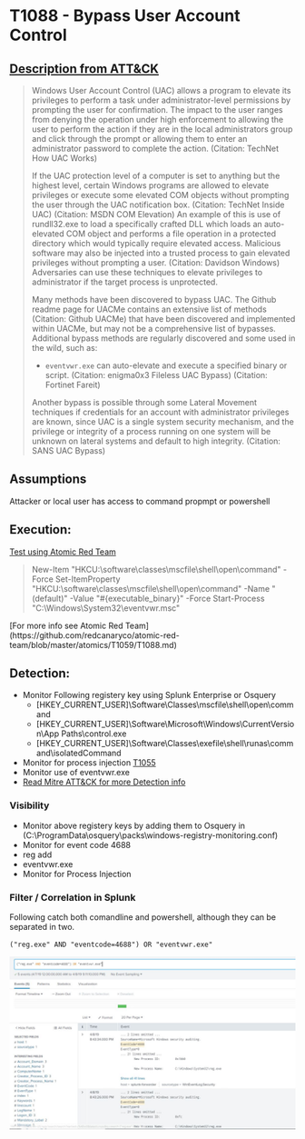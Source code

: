 # T1088 - Bypass User Account Control
## [Description from ATT&CK](https://attack.mitre.org/wiki/Technique/T1088)
<blockquote>Windows User Account Control (UAC) allows a program to elevate its privileges to perform a task under administrator-level permissions by prompting the user for confirmation. The impact to the user ranges from denying the operation under high enforcement to allowing the user to perform the action if they are in the local administrators group and click through the prompt or allowing them to enter an administrator password to complete the action. (Citation: TechNet How UAC Works)

If the UAC protection level of a computer is set to anything but the highest level, certain Windows programs are allowed to elevate privileges or execute some elevated COM objects without prompting the user through the UAC notification box. (Citation: TechNet Inside UAC) (Citation: MSDN COM Elevation) An example of this is use of rundll32.exe to load a specifically crafted DLL which loads an auto-elevated COM object and performs a file operation in a protected directory which would typically require elevated access. Malicious software may also be injected into a trusted process to gain elevated privileges without prompting a user. (Citation: Davidson Windows) Adversaries can use these techniques to elevate privileges to administrator if the target process is unprotected.

Many methods have been discovered to bypass UAC. The Github readme page for UACMe contains an extensive list of methods (Citation: Github UACMe) that have been discovered and implemented within UACMe, but may not be a comprehensive list of bypasses. Additional bypass methods are regularly discovered and some used in the wild, such as:

* <code>eventvwr.exe</code> can auto-elevate and execute a specified binary or script. (Citation: enigma0x3 Fileless UAC Bypass) (Citation: Fortinet Fareit)

Another bypass is possible through some Lateral Movement techniques if credentials for an account with administrator privileges are known, since UAC is a single system security mechanism, and the privilege or integrity of a process running on one system will be unknown on lateral systems and default to high integrity. (Citation: SANS UAC Bypass)</blockquote>

## Assumptions
Attacker or local user has access to command propmpt or powershell

## Execution:
[Test using Atomic Red Team](https://github.com/redcanaryco/atomic-red-team/blob/master/atomics/T1059/T1088.md)

<blockquote>
New-Item "HKCU:\software\classes\mscfile\shell\open\command" -Force
Set-ItemProperty "HKCU:\software\classes\mscfile\shell\open\command" -Name "(default)" -Value "#{executable_binary}" -Force
Start-Process "C:\Windows\System32\eventvwr.msc"
</blockquote>
[For more info see Atomic Red Team](https://github.com/redcanaryco/atomic-red-team/blob/master/atomics/T1059/T1088.md)


## Detection:
* Monitor Following registery key using Splunk Enterprise or Osquery
  * [HKEY_CURRENT_USER]\Software\Classes\mscfile\shell\open\command
  * [HKEY_CURRENT_USER]\Software\Microsoft\Windows\CurrentVersion\App Paths\control.exe
  * [HKEY_CURRENT_USER]\Software\Classes\exefile\shell\runas\command\isolatedCommand
* Monitor for process injection [T1055](https://attack.mitre.org/techniques/T1055/)
* Monitor use of eventvwr.exe
* [Read Mitre ATT&CK for more Detection info](https://attack.mitre.org/wiki/Technique/T1088)

### Visibility
* Monitor above registery keys by adding them to Osquery in (C:\ProgramData\osquery\packs\windows-registry-monitoring.conf)
* Monitor for event code 4688
* reg add
* eventvwr.exe
* Monitor for Process Injection


### Filter / Correlation in Splunk
Following catch both comandline and powershell, although they can be separated in two. 

```
("reg.exe" AND "eventcode=4688") OR "eventvwr.exe"
```

![Splunk Detection](https://github.com/avaplex/dpi911/blob/master/images/T1088-1.JPG)
